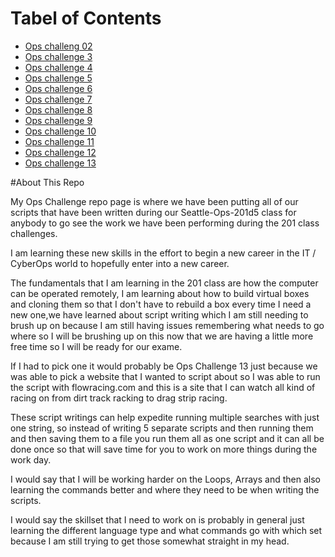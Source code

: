 # Tabel of Contents
- [Ops challeng 02](helloworld.sh)
- [Ops challenge 3](login.sh)
- [Ops challenge 4](ops_challange_day_4.sh)
- [Ops challenge 5](loops.sh)
- [Ops challenge 6](ops_challenge_6.sh)
- [Ops challenge 7](ops_challenge_7.sh)
- [Ops challenge 8](ops_challenge_08.sh)
- [Ops challenge 9](ops_challenge_09.sh)
- [Ops challenge 10](ops_challenge_10.ps1)
- [Ops challenge 11](ops_challenge_11.ps1)
- [Ops challenge 12](ops_challenge_12.ps1)
- [Ops challenge 13](ops_challenges_13.ps1)

#About This Repo

My Ops Challenge repo page is where we have been putting all of our scripts that have been written during our Seattle-Ops-201d5 class for anybody to go see the work we have been performing during the 201 class challenges. 

I am learning these new skills in the effort to begin a new career in the IT / CyberOps world to hopefully enter into a new career.

The fundamentals that I am learning in the 201 class are how the computer can be operated remotely, I am learning about how to build virtual boxes and cloning them so that I don't have to rebuild a box every time I need a new one,we have learned about script writing which I am still needing to brush up on because I am still having issues remembering what needs to go where so I will be brushing up on this now that we are having a little more free time so I will be ready for our exame.

If I had to pick one it would probably be Ops Challenge 13 just because we was able to pick a website that I wanted to script about so I was able to run the script with flowracing.com and this is a site that I can watch all kind of racing on from dirt track racking to drag strip racing.

These script writings can help expedite running multiple searches with just one string, so instead of writing 5 separate scripts and then running them and then saving them to a file you run them all as one script and it can all be done once so that will save time for you to work on more things during the work day.

I would say that I will be working harder on the Loops, Arrays and then also learning the commands better and where they need to be when writing the scripts.

I would say the skillset that I need to work on is probably in general just learning the different language type and what commands go with which set because I am still trying to get those somewhat straight in my head.

